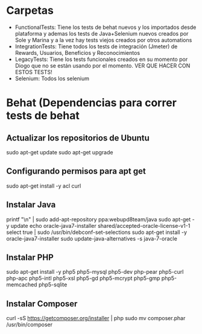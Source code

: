# Carpetas

* FunctionalTests: Tiene los tests de behat nuevos y los importados desde plataforma y ademas los tests de Java+Selenium nuevos creados por Sole y Marina y a la vez hay tests viejos creados por otros automations 
* IntegrationTests: Tiene todos los tests de integración (Jmeter) de Rewards, Usuarios, Beneficios y Reconocimientos
* LegacyTests: Tiene los tests funcionales creados en su momento por Diogo que no se están usando por el momento. VER QUE HACER CON ESTOS TESTS!
* Selenium: Todos los selenium


# Behat (Dependencias para correr tests de behat
 

Actualizar los repositorios de Ubuntu
-------------------------------------
sudo apt-get update
sudo apt-get upgrade


Configurando permisos para apt get
----------------------------------
sudo apt-get install -y acl curl


Instalar Java
-------------
printf "\n" | sudo add-apt-repository ppa:webupd8team/java
sudo apt-get -y update
echo oracle-java7-installer shared/accepted-oracle-license-v1-1 select true | sudo /usr/bin/debconf-set-selections
sudo apt-get install -y  oracle-java7-installer
sudo update-java-alternatives -s java-7-oracle


Instalar PHP
------------
sudo apt-get install -y php5 php5-mysql php5-dev php-pear php5-curl php-apc php5-intl php5-xsl php5-gd php5-mcrypt php5-gmp php5-memcached php5-sqlite


Instalar Composer
-----------------
curl -sS https://getcomposer.org/installer | php
sudo mv composer.phar /usr/bin/composer


